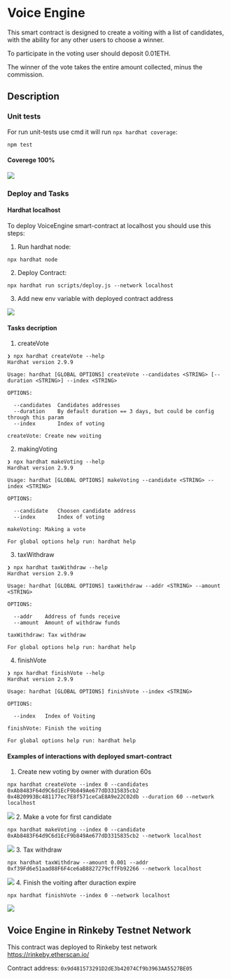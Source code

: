 # Voice Engine 

This smart contract is designed to create a voiting with a list of candidates, with the ability for any other users to choose a winner.

To participate in the voting user should deposit 0.01ETH.

The winner of the vote takes the entire amount collected, minus the commission.

## Description

### Unit tests

For run unit-tests use cmd it will run `npx hardhat coverage`:

```
npm test
```

#### Coverege 100%

![](https://i2.paste.pics/f29a84a7c8ff9897588634d073340b1b.png)

### Deploy and Tasks

#### Hardhat localhost

To deploy VoiceEngine smart-contract at localhost you should use this steps: 

1. Run hardhat node:
```
npx hardhat node
```

2. Deploy Contract:
```
npx hardhat run scripts/deploy.js --network localhost
```

3. Add new env variable with deployed contract address

![](https://i2.paste.pics/c51ccb46f4e920bfd47e831c730e2007.png)

#### Tasks decription

1. createVote

```
❯ npx hardhat createVote --help
Hardhat version 2.9.9

Usage: hardhat [GLOBAL OPTIONS] createVote --candidates <STRING> [--duration <STRING>] --index <STRING>

OPTIONS:

  --candidates	Candidates addresses
  --duration  	By default duration == 3 days, but could be config through this param
  --index     	Index of voting

createVote: Create new voiting
```

2. makingVoting

```
❯ npx hardhat makeVoting --help
Hardhat version 2.9.9

Usage: hardhat [GLOBAL OPTIONS] makeVoting --candidate <STRING> --index <STRING>

OPTIONS:

  --candidate	Choosen candidate address
  --index    	Index of voting

makeVoting: Making a vote

For global options help run: hardhat help
```

3. taxWithdraw

```
❯ npx hardhat taxWithdraw --help
Hardhat version 2.9.9

Usage: hardhat [GLOBAL OPTIONS] taxWithdraw --addr <STRING> --amount <STRING>

OPTIONS:

  --addr  	Address of funds receive
  --amount	Amount of withdraw funds

taxWithdraw: Tax withdraw

For global options help run: hardhat help
```

4. finishVote

```
❯ npx hardhat finishVote --help
Hardhat version 2.9.9

Usage: hardhat [GLOBAL OPTIONS] finishVote --index <STRING>

OPTIONS:

  --index	Index of Voiting

finishVote: Finish the voiting

For global options help run: hardhat help
```

#### Examples of interactions with deployed smart-contract

1. Create new voting by owner with duration 60s

```
npx hardhat createVote --index 0 --candidates 0xAb8483F64d9C6d1EcF9b849Ae677dD3315835cb2 0x4B20993Bc481177ec7E8f571ceCaE8A9e22C02db --duration 60 --network localhost
```
![](https://i2.paste.pics/80cf4caede8eeddd01e19acf5f630d71.png)
2. Make a vote for first candidate

```
npx hardhat makeVoting --index 0 --candidate 0xAb8483F64d9C6d1EcF9b849Ae677dD3315835cb2 --network localhost
```
![](https://i2.paste.pics/83c3fb1e9cee767f0ec2ad1999d8b746.png)
3. Tax withdraw 

```
npx hardhat taxWithdraw --amount 0.001 --addr 0xf39Fd6e51aad88F6F4ce6aB8827279cffFb92266 --network localhost
```
![](https://i2.paste.pics/77ec8d4b0dd8f667e352c2103f87c5fd.png)
4. Finish the voiting after duraction expire

```
npx hardhat finishVote --index 0 --network localhost
```
![](https://i2.paste.pics/4b1157f477c48365ad2b402361987178.png)
## Voice Engine in Rinkeby Testnet Network

This contract was deployed to Rinkeby test network https://rinkeby.etherscan.io/

Contract address: 
`0x9d481573291D2dE3b42074Cf9b3963AA5527BE05`
